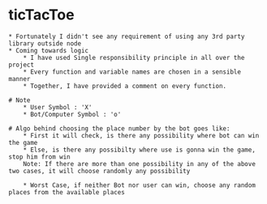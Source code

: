 # ticTacToe
    * Fortunately I didn't see any requirement of using any 3rd party library outside node
    * Coming towards logic
        * I have used Single responsibility principle in all over the project
        * Every function and variable names are chosen in a sensible manner
        * Together, I have provided a comment on every function.
    
    # Note
        * User Symbol : 'X'
        * Bot/Computer Symbol : 'o'

    # Algo behind choosing the place number by the bot goes like:
        * First it will check, is there any possibility where bot can win the game
        * Else, is there any possibilty where use is gonna win the game, stop him from win
        Note: If there are more than one possibility in any of the above two cases, it will choose randomly any possibility

        * Worst Case, if neither Bot nor user can win, choose any random places from the available places

